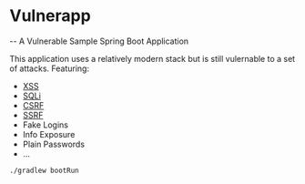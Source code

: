 # Vulnerapp

-- A Vulnerable Sample Spring Boot Application

This application uses a relatively modern stack but is still vulernable to a set of attacks.
Featuring:

- [XSS](https://portswigger.net/web-security/cross-site-scripting)
- [SQLi](https://portswigger.net/web-security/sql-injection)
- [CSRF](https://portswigger.net/web-security/csrf)
- [SSRF](https://portswigger.net/web-security/ssrf)
- Fake Logins
- Info Exposure
- Plain Passwords
- ...

```console
./gradlew bootRun
```
